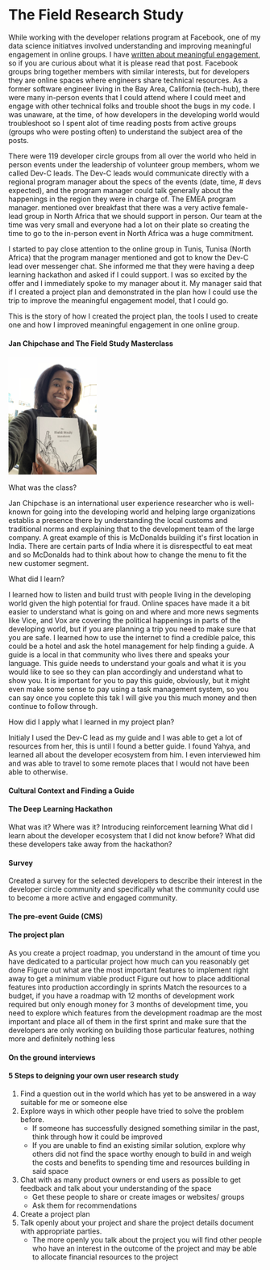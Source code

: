# The Field Research Study

While working with the developer relations program at Facebook, one of my data science initiatves involved understanding and improving meaningful engagement in online groups. I have [written about meaningful engagement](), so if you are curious about what it is please read that post. Facebook groups bring together members with similar interests, but for developers they are online spaces where engineers share technical resources. As a former software engineer living in the Bay Area, California (tech-hub), there were many in-person events that I could attend where I could meet and engage with other technical folks and trouble shoot the bugs in my code. I was unaware, at the time, of how developers in the developing world would troubleshoot so I spent alot of time reading posts from active groups (groups who were posting often) to understand the subject area of the posts.

There were 119 developer circle groups from all over the world who held in person events under the leadership of volunteer group members, whom we called Dev-C leads. The Dev-C leads would communicate directly with a regional program manager about the specs of the events (date, time, # devs expected), and the program manager could talk generally about the happenings in the region they were in charge of. The EMEA program manager. mentioned over breakfast that there was a very active female-lead group in North Africa that we should support in person. Our team at the time was very small and everyone had a lot on their plate so creating the time to go to the in-person event in North Africa was a huge commitment. 

I started to pay close attention to the online group in Tunis, Tunisa (North Africa) that the program manager mentioned and got to know the Dev-C lead over messenger chat. She informed me that they were having a deep learning hackathon and asked if I could support. I was so excited by the offer and I immediately spoke to my manager about it. My manager said that if I created a project plan and demonstrated in the plan how I could use the trip to improve the meaningful engagement model, that I could go. 

This is the story of how I created the project plan, the tools I used to create one and how I improved meaningful engagement in one online group.

#### Jan Chipchase and The Field Study Masterclass
 <img src="/images/userresearchstudy.jpg" width="175" />
 
What was the class?

Jan Chipchase is an international user experience researcher who is well-known for going into the developing world and helping large organizations establis a presence there by understanding the local customs and traditional norms and explaining that to the development team of the large company. A great example of this is McDonalds building it's first location in India. There are certain parts of India where it is disrespectful to eat meat and so McDonalds had to think about how to change the menu to fit the new customer segment. 

What did I learn?

I learned how to listen and build trust with people living in the developing world given the high potential for fraud. Online spaces have made it a bit easier to understand what is going on and where and more news segments like Vice, and Vox are covering the political happenings in parts of the developing world, but if you are planning a trip you need to make sure that you are safe. I learned how to use the internet to find a credible palce, this could be a hotel and ask the hotel management for help finding a guide. A guide is a local in that community who lives there and speaks your language. This guide needs to understand your goals and what it is you would like to see so they can plan accordingly and understand what to show you. It is important for you to pay this guide, obviously, but it might even make some sense to pay using a task management system, so you can say once you coplete this tak I will give you this much money and then continue to follow through.

How did I apply what I learned in my project plan?

Initialy I used the Dev-C lead as my guide and I was able to get a lot of resources from her, this is until I found a better guide. I found Yahya, and learned all about the developer ecosystem from him. I even interviewed him and was able to travel to some remote places that I would not have been able to otherwise. 
 

#### Cultural Context and Finding a Guide

#### The Deep Learning Hackathon

What was it?
Where was it?
Introducing reinforcement learning
What did I learn about the developer ecosystem that I did not know before?
What did these developers take away from the hackathon?

#### Survey
Created a survey for the selected developers to describe their interest in the developer circle community and specifically what the community could use to become a more active and engaged community.

#### The pre-event Guide (CMS)

#### The project plan
As you create a project roadmap, you understand in the amount of time you have dedicated to a particular project how much can you reasonably get done
Figure out what are the most important features to implement right away to get a minimum viable product
Figure out how to place additional features into production accordingly in sprints
Match the resources to a budget, if you have a roadmap with 12 months of development work required but only enough money for 3 months of development time, you need to explore which features from the development roadmap are the most important and place all of them in the first sprint and make sure that the developers are only working on building those particular features, nothing more and definitely nothing less

#### On the ground interviews



#### 5 Steps to deigning your own user research study

1. Find a question out in the world which has yet to be answered in a way suitable for me or someone else
2. Explore ways in which other people have tried to solve the problem before. 
   - If someone has successfully designed something similar in the past, think through how it could be improved
   - If you are unable to find an existing similar solution, explore why others did not find the space worthy enough to build in and weigh the costs and benefits to spending time and resources building in said space
3. Chat with as many product owners or end users as possible to get feedback and talk about your understanding of the space
   - Get these people to share or create images or websites/ groups
   - Ask them for recommendations 
4. Create a project plan
5. Talk openly about your project and share the project details document with appropriate parties.
   - The more openly you talk about the project you will find other people who have an interest in the outcome of the project and may be able to allocate financial resources to the project


